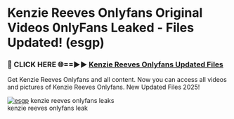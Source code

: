 # Kenzie Reeves Onlyfans Original Videos 0nlyFans Leaked - Files Updated! (esgp)

<h3>🔴 CLICK HERE 🌐==►► <a href="https://tinyurl.com/brd5kh86" rel="nofollow">Kenzie Reeves Onlyfans Updated Files</a></h3>

Get Kenzie Reeves Onlyfans and all content. Now you can access all videos and pictures of Kenzie Reeves Onlyfans. New Updated Files 2025!

[![esgp](https://i.imgur.com/K7sEzmb.gif)](https://tinyurl.com/brd5kh86)
kenzie reeves onlyfans leaks<br>
kenzie reeves onlyfans leak